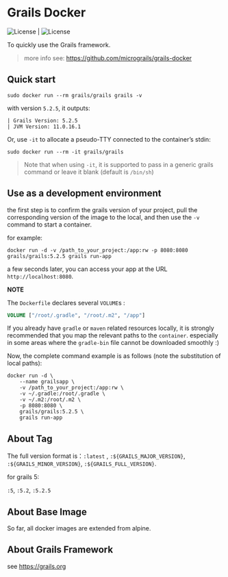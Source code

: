 # Grails Docker

![License](https://img.shields.io/badge/license-Apache%202.0-blue) | ![License](https://img.shields.io/badge/grails-5.2.5-green)

To quickly use the Grails framework.

> more info see: https://github.com/micrograils/grails-docker

## Quick start

```shell
sudo docker run --rm grails/grails grails -v
```

with version `5.2.5`, it outputs:

```shell
| Grails Version: 5.2.5
| JVM Version: 11.0.16.1
```

Or, use `-it` to allocate a pseudo-TTY connected to the container’s stdin:

```shell
sudo docker run --rm -it grails/grails
```

> Note that when using `-it`, it is supported to pass in a generic grails command or leave it blank (default is `/bin/sh`)



## Use as a development environment

the first step is to confirm the grails version of your project, pull the corresponding version of the image to the local, and then use the `-v` command to start a container.

for example:

```
docker run -d -v /path_to_your_project:/app:rw -p 8080:8080 grails/grails:5.2.5 grails run-app
```

a few seconds later, you can access your app at the URL `http://localhost:8080`.

**NOTE**

The `Dockerfile` declares several `VOLUME`s :

```dockerfile
VOLUME ["/root/.gradle", "/root/.m2", "/app"]
```

If you already have `gradle` or `maven` related resources locally, it is strongly recommended that you map the relevant paths to the `container`. especially in some areas where the `gradle-bin` file cannot be downloaded smoothly :)

Now, the complete command example is as follows (note the substitution of local paths):

```shell
docker run -d \
    --name grailsapp \
    -v /path_to_your_project:/app:rw \
    -v ~/.gradle:/root/.gradle \
    -v ~/.m2:/root/.m2 \
    -p 8080:8080 \
    grails/grails:5.2.5 \
    grails run-app
```

## About Tag

The full version format is：`:latest` , `:${GRAILS_MAJOR_VERSION}`, `:${GRAILS_MINOR_VERSION}`, `:${GRAILS_FULL_VERSION}`.

for grails 5:

`:5`, `:5.2`, `:5.2.5`

## About Base Image

So far, all docker images are extended from alpine.

## About Grails Framework

see https://grails.org

 